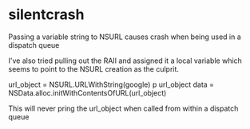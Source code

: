 silentcrash
===========

Passing a variable string to NSURL causes crash when being used in a dispatch queue

I've also tried pulling out the RAII and assigned it a local variable which
seems to point to the NSURL creation as the culprit.

  url_object = NSURL.URLWithString(google)
  p url_object
  data = NSData.alloc.initWithContentsOfURL(url_object)

This will never pring the url_object when called from within a dispatch queue
